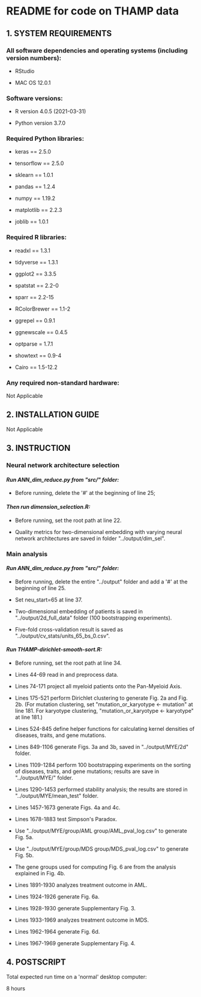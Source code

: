 # README for code on THAMP data

## 1. SYSTEM REQUIREMENTS

### All software dependencies and operating systems (including version numbers):
+ RStudio

+ MAC OS 12.0.1

### Software versions:
+ R version 4.0.5 (2021-03-31)

+ Python version 3.7.0 

### Required Python libraries:
+ keras == 2.5.0

+ tensorflow == 2.5.0

+ sklearn == 1.0.1

+ pandas == 1.2.4

+ numpy == 1.19.2

+ matplotlib == 2.2.3

+ joblib == 1.0.1

### Required R libraries:
+ readxl == 1.3.1

+ tidyverse == 1.3.1

+ ggplot2 == 3.3.5

+ spatstat == 2.2-0

+ sparr == 2.2-15

+ RColorBrewer == 1.1-2

+ ggrepel == 0.9.1

+ ggnewscale == 0.4.5

+ optparse = 1.7.1

+ showtext == 0.9-4

+ Cairo == 1.5-12.2

### Any required non-standard hardware:
Not Applicable


## 2. INSTALLATION GUIDE
Not Applicable


## 3. INSTRUCTION

### Neural network architecture selection

#### *Run ANN_dim_reduce.py from "src/" folder:*

* Before running, delete the '#' at the beginning of line 25;

#### *Then run dimension_selection.R:*

* Before running, set the root path at line 22.

* Quality metrics for two-dimensional embedding with varying neural network architectures are saved in folder  "../output/dim_sel".

### Main analysis

#### *Run ANN_dim_reduce.py from "src/" folder:*

* Before running, delete the entire "../output" folder and add a '#' at the beginning of line 25.

* Set neu_start=65 at line 37.

* Two-dimensional embedding of patients is saved in "../output/2d_full_data" folder (100 bootstrapping experiments). 

* Five-fold cross-validation result is saved as "../output/cv_stats/units_65_bs_0.csv". 


#### *Run THAMP-dirichlet-smooth-sort.R:*

* Before running, set the root path at line 34.

* Lines 44-69 read in and preprocess data.

* Lines 74-171 project all myeloid patients onto the Pan-Myeloid Axis.


* Lines 175-521 perform Dirichlet clustering to generate Fig. 2a and Fig. 2b. (For mutation clustering, set "mutation_or_karyotype <- mutation" at line 181. For karyotype clustering, "mutation_or_karyotype <- karyotype" at line 181.) 
 
* Lines 524-845 define helper functions for calculating kernel densities of diseases, traits, and gene mutations.

* Lines 849-1106 generate Figs. 3a and 3b, saved in "../output/MYE/2d" folder.

* Lines 1109-1284 perform 100 bootstrapping experiments on the sorting of diseases, traits, and gene mutations; results are save in "../output/MYE/" folder.

* Lines 1290-1453 performed stability analysis; the results are stored in  "../output/MYE/mean_test" folder.

* Lines 1457-1673 generate Figs. 4a and 4c.

* Lines 1678-1883 test Simpson's Paradox. 

* Use "../output/MYE/group/AML group/AML_pval_log.csv" to generate Fig. 5a.

* Use "../output/MYE/group/MDS group/MDS_pval_log.csv" to generate Fig. 5b.

* The gene groups used for computing Fig. 6 are from the analysis explained in Fig. 4b. 

* Lines 1891-1930 analyzes treatment outcome in AML. 

* Lines 1924-1926 generate Fig. 6a.

* Lines 1928-1930 generate Supplementary Fig. 3.  

* Lines 1933-1969 analyzes treatment outcome in MDS. 

* Lines 1962-1964 generate Fig. 6d.

* Lines 1967-1969 generate Supplementary Fig. 4.


## 4. POSTSCRIPT
Total expected run time on a 'normal' desktop computer:

8 hours




